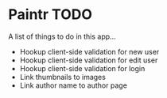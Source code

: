 # Paintr TODO
A list of things to do in this app...

* Hookup client-side validation for new user
* Hookup client-side validation for edit user
* Hookup client-side validation for login
* Link thumbnails to images
* Link author name to author page